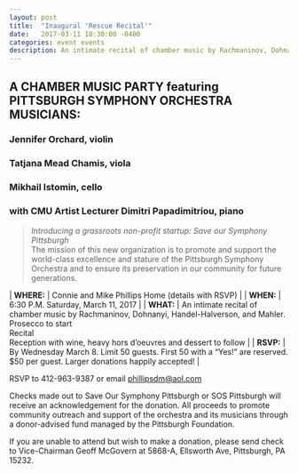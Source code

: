 ```yaml
---
layout: post
title:  "Inaugural 'Rescue Recital'"
date:   2017-03-11 18:30:00 -0400
categories: event events
description: An intimate recital of chamber music by Rachmaninov, Dohnanyi, Handel-Halverson, and Mahler.
---
```


## A CHAMBER MUSIC PARTY featuring PITTSBURGH SYMPHONY ORCHESTRA MUSICIANS:


### Jennifer Orchard, violin 
### Tatjana Mead Chamis, viola 
### Mikhail Istomin, cello
### with CMU Artist Lecturer Dimitri Papadimitriou, piano


> _Introducing a grassroots non-profit startup: Save our Symphony Pittsburgh_ <br/>
> The mission of this new organization is to promote and support the world-class excellence and stature of the Pittsburgh Symphony Orchestra and to ensure its preservation in our community for future generations.

| __WHERE:__  | Connie and Mike Phillips Home (details with RSVP)  |
| __WHEN:__  | 6:30 P.M. Saturday, March 11, 2017  |
| __WHAT:__  | An intimate recital of chamber music by Rachmaninov, Dohnanyi, Handel-Halverson, and Mahler.<br />Prosecco to start<br />Recital<br />Reception with wine, heavy hors d’oeuvres and dessert to follow  |
| __RSVP:__  | By Wednesday March 8.   Limit 50 guests.  First 50 with a “Yes!” are reserved.<br/>$50 per guest.  Larger donations happily accepted!  | 

RSVP to 412-963-9387 or email phillipsdm@aol.com
  		
Checks made out to Save Our Symphony Pittsburgh or SOS Pittsburgh will receive an acknowledgement for the donation.  All proceeds to promote community outreach and support of the orchestra and its musicians through a donor-advised fund managed by the Pittsburgh Foundation.

If you are unable to attend but wish to make a donation, please send check to Vice-Chairman Geoff McGovern at 5868-A, Ellsworth Ave, Pittsburgh, PA 15232.     
